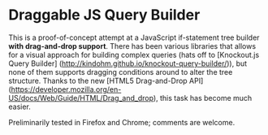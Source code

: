 Draggable JS Query Builder
==============
This is a proof-of-concept attempt at a JavaScript if-statement tree builder **with drag-and-drop support**. There has been various libraries that allows for a visual approach for building complex queries (hats off to [Knockout.js Query Builder] (http://kindohm.github.io/knockout-query-builder/)), but none of them supports dragging conditions around to alter the tree structure. Thanks to the new [HTML5 Drag-and-Drop API] (https://developer.mozilla.org/en-US/docs/Web/Guide/HTML/Drag_and_drop), this task has become much easier. 

Preliminarily tested in Firefox and Chrome; comments are welcome. 
